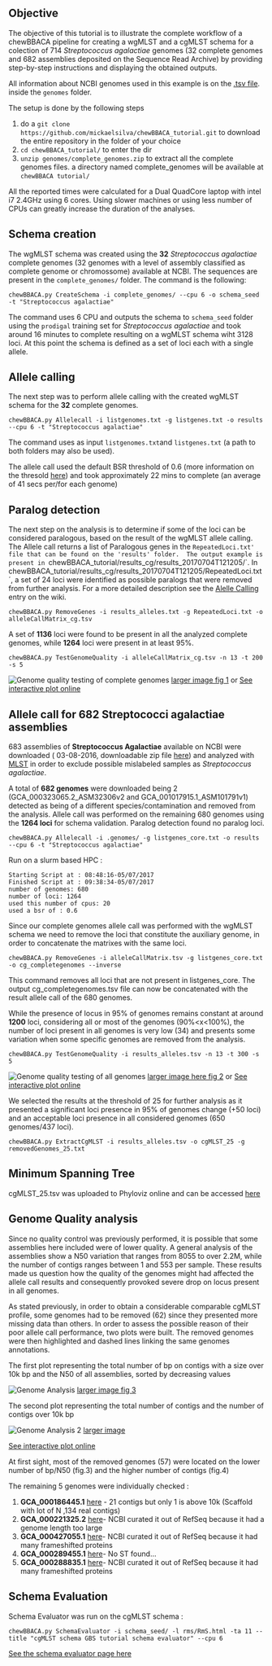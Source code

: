 
## Objective
The objective of this tutorial is to illustrate the complete workflow of a chewBBACA pipeline for creating a wgMLST and a cgMLST schema for a colection of 714 _Streptococcus agalactiae_ genomes (32 complete genomes and 682 assemblies deposited on the Sequence Read Archive) by providing step-by-step instructions and displaying the obtained outputs.

All information about NCBI genomes used in this example is on the [.tsv file](https://github.com/mickaelsilva/chewBBACA_tutorial/blob/master/genomes/NCBI_genomes_proks.Sagalactiae_allGenomes.2016_08_03.tsv).
 inside the `genomes` folder. 

The setup is done by the following steps   
1. do a `git clone https://github.com/mickaelsilva/chewBBACA_tutorial.git` to download the entire repository in the folder of your choice 
2. `cd chewBBACA_tutorial/` to enter the dir
3. `unzip genomes/complete_genomes.zip` to extract all the complete genomes files. a directory named complete_genomes will be available at `chewBBACA tutorial/`

All the reported times were calculated for a Dual QuadCore laptop with  intel i7 2.4GHz using 6 cores. Using slower machines or using less number of CPUs can greatly increase the duration of the analyses.
 

## Schema creation 

The wgMLST schema was created using the **32** _Streptococcus agalactiae_ complete genomes (32 genomes with a level of assembly classified as complete genome or chromossome)  available at NCBI. 
The sequences are present in the `complete_genomes/` folder. The command is the following:  

`chewBBACA.py CreateSchema -i complete_genomes/ --cpu 6 -o schema_seed -t "Streptococcus agalactiae"`

The command uses 6 CPU and outputs the schema to `schema_seed` folder using the `prodigal` training set for _Streptococcus agalactiae_ and took around 16 minutes to complete resulting on a wgMLST schema wiht 3128 loci. 
At this point the schema is defined as a set of loci each with a single allele. 

## Allele calling 
The next step was to perform allele calling with the created wgMLST schema for the **32** complete genomes. 

```chewBBACA.py Allelecall -i listgenomes.txt -g listgenes.txt -o results --cpu 6 -t "Streptococcus agalactiae"```

[comment]: <> (JAC IS here in review)

The command uses as input `listgenomes.txt`and `listgenes.txt` (a path to both folders may also be used).

The allele call used the default BSR threshold of 0.6 (more information on the thresold [here](https://github.com/mickaelsilva/chewBBACA/wiki/AlleleCalling)) and took approximately 22 mins to complete (an average of 41 secs per/for each genome)  

## Paralog detection 

The next step on the analysis is to determine if some of the loci can be considered paralogous, based on the result of the wgMLST allele calling. The Allele call returns a list of Paralogous genes in the `RepeatedLoci.txt' file that can be found on the 'results' folder. 
The output example is present in `chewBBACA_tutorial/results_cg/results_20170704T121205/`. In chewBBACA_tutorial/results_cg/results_20170704T121205/RepeatedLoci.txt´, a set of 24 loci were identified as possible paralogs 
that were removed from further analysis. For a more detailed description see the [Alelle Calling](https://github.com/mickaelsilva/chewBBACA/wiki/AlleleCalling) entry on the wiki. 


`chewBBACA.py RemoveGenes -i results_alleles.txt -g RepeatedLoci.txt -o alleleCallMatrix_cg.tsv`

A set of **1136** loci were found to be present in all the analyzed complete genomes, while **1264** loci were present in at least 95%.

`chewBBACA.py TestGenomeQuality -i alleleCallMatrix_cg.tsv -n 13 -t 200 -s 5`

![Genome quality testing of complete genomes](http://i.imgur.com/Zh6GRk9.png)
[larger image fig 1](http://i.imgur.com/Zh6GRk9.png) or [See interactive plot online](http://im.fm.ul.pt/chewBBACA/GenomeQual/GenomeQualityPlot_complete_genomes.html)

## Allele call for 682 Streptococci agalactiae assemblies 

683 assemblies of **Streptococcus Agalactiae** available on NCBI were downloaded ( 03-08-2016, downloadable zip file [here](https://drive.google.com/file/d/0Bw6VuoagsdhmaWEtR25fODlJTEk/view?usp=sharing)) 
and analyzed with [MLST](https://github.com/tseemann/mlst) in order to exclude possible mislabeled 
samples as _Streptococcus agalactiae_. 

A total of **682 genomes** were downloaded being 2 (GCA_000323065.2_ASM32306v2 and GCA_001017915.1_ASM101791v1) detected as being of a different species/contamination and removed from the analysis. 
Allele call was performed on the remaining 680 genomes using the **1264 loci** for schema validation. Paralog detection found no paralog loci.


```chewBBACA.py Allelecall -i .genomes/ -g listgenes_core.txt -o results --cpu 6 -t "Streptococcus agalactiae"```

Run on a slurm based HPC :

    Starting Script at : 08:48:16-05/07/2017
    Finished Script at : 09:38:34-05/07/2017
    number of genomes: 680
    number of loci: 1264
    used this number of cpus: 20
    used a bsr of : 0.6

Since our complete genomes allele call was performed with the wgMLST schema we need to remove the loci that constitute the auxiliary genome, in order to concatenate the matrixes with the same loci.

```chewBBACA.py RemoveGenes -i alleleCallMatrix.tsv -g listgenes_core.txt -o cg_completegenomes --inverse```

This command removes all loci that are not present in listgenes_core. The output cg_completegenomes.tsv file can now be concatenated with the result allele call of the 680 genomes.

While the presence of locus in 95% of genomes remains constant at around **1200** loci, considering all 
or most of the genomes (90%<x<100%), the number of loci present in all genomes is very low (34) and presents some variation when some specific genomes are removed from the analysis.

`chewBBACA.py TestGenomeQuality -i results_alleles.tsv -n 13 -t 300 -s 5`

![Genome quality testing of all genomes](http://i.imgur.com/j4u22ZE.png)
[larger image here fig 2](http://i.imgur.com/j4u22ZE.png) or [See interactive plot online](http://im.fm.ul.pt/chewBBACA/GenomeQual/GenomeQualityPlot_all_genomes.html)

We selected the results at the threshold of 25 for further analysis as it presented a significant
 loci presence in 95% of genomes change (+50 loci) and an acceptable loci 
 presence in all considered genomes (650 genomes/437 loci). 

`chewBBACA.py ExtractCgMLST -i results_alleles.tsv -o cgMLST_25 -g removedGenomes_25.txt`

## Minimum Spanning Tree
cgMLST_25.tsv was uploaded to Phyloviz online and can be accessed [here](https://online.phyloviz.net/main/dataset/share/cfab1610a3ca3a80cf9c139e436ce741fc5fa29dcc5aeb3988025491d4434143fc72f6284df3ac8256322fb3e59e5284e231585daf349a2e37d6ece96f4f746d8a2eee0b82f6a609583967bb011543003fa881128b83bfeacf02140fb441)


## Genome Quality analysis
Since no quality control was previously performed, it is possible that some assemblies 
here included were of lower quality. A general analysis of the assemblies show a N50 
variation that ranges from 8055 to over 2.2M, while the number of contigs ranges between 
1 and 553 per sample. These results made us question how the quality of the 
genomes might had affected the allele call results and consequently provoked severe drop on 
locus present in all genomes.  

As stated previously, in order to obtain a considerable comparable cgMLST profile, 
some genomes had to be removed (62) since they presented more missing data than others. 
In order to assess the possible reason of their poor allele call performance, two plots 
were built. The removed genomes were then highlighted and dashed lines linking the same 
genomes annotations. 

The first plot representing the total number of bp on contigs with a size over 
10k bp and the N50 of all assemblies, sorted by decreasing values

![Genome Analysis](http://i.imgur.com/I0fNqtd.png)
[larger image fig 3](http://i.imgur.com/I0fNqtd.png)

The second plot representing the total number of contigs and the number of 
contigs over 10k bp

![Genome Analysis 2](http://i.imgur.com/fabxi0Z.png)
[larger image](http://i.imgur.com/fabxi0Z.png)
  
[See interactive plot online](http://im.fm.ul.pt/chewBBACA/GenomeQual/AssemblyStatsStack.html)

At first sight, most of the removed genomes (57) were located on the lower number of 
bp/N50 (fig.3) and the higher number of contigs (fig.4)

The remaining 5 genomes were individually checked :
    
1. **GCA_000186445.1** [here](https://www.ncbi.nlm.nih.gov/assembly/GCA_000186445.1) - 21 contigs but only 1 is above 10k (Scaffold with lot of N ,134 real contigs)
2. **GCA_000221325.2** [here](https://www.ncbi.nlm.nih.gov/assembly/GCA_000221325.2)- NCBI curated it out of RefSeq because it had a genome length too large
3. **GCA_000427055.1** [here](https://www.ncbi.nlm.nih.gov/assembly/GCA_000427055.1)- NCBI curated it out of RefSeq because it had many frameshifted proteins
4. **GCA_000289455.1** [here](https://www.ncbi.nlm.nih.gov/assembly/GCA_000289455.1)- No ST found...
5. **GCA_000288835.1** [here](https://www.ncbi.nlm.nih.gov/assembly/GCA_000288835.1)- NCBI curated it out of RefSeq because it had many frameshifted proteins


## Schema Evaluation 
Schema Evaluator was run on the cgMLST schema :

`chewBBACA.py SchemaEvaluator -i schema_seed/ -l rms/RmS.html -ta 11 --title "cgMLST schema GBS tutorial schema evaluator" --cpu 6`

[See the schema evaluator page here](http://im.fm.ul.pt/chewBBACA/SchemaEval/rms/RmS.html)
